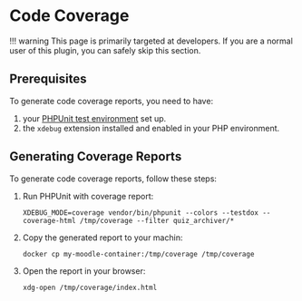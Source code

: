 # Code Coverage

!!! warning
    This page is primarily targeted at developers. If you are a normal user of
    this plugin, you can safely skip this section.

## Prerequisites

To generate code coverage reports, you need to have:

1. your [PHPUnit test environment](/development/unittests) set up.
2. the `xdebug` extension installed and enabled in your PHP environment.


## Generating Coverage Reports

To generate code coverage reports, follow these steps:

1. Run PHPUnit with coverage report:
   ```text
   XDEBUG_MODE=coverage vendor/bin/phpunit --colors --testdox --coverage-html /tmp/coverage --filter quiz_archiver/*
   ```
2. Copy the generated report to your machin:
    ```text
    docker cp my-moodle-container:/tmp/coverage /tmp/coverage
    ```
3. Open the report in your browser:
   ```text
   xdg-open /tmp/coverage/index.html
   ```
